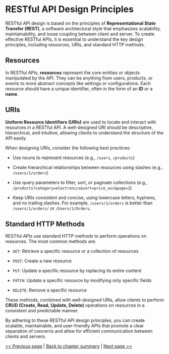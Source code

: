 # RESTful API Design Principles

RESTful API design is based on the principles of **Representational State Transfer (REST)**, a software architectural style that emphasizes scalability, maintainability, and loose coupling between client and server. To create effective RESTful APIs, it is essential to understand the key design principles, including resources, URIs, and standard HTTP methods.

## Resources

In RESTful APIs, **resources** represent the core entities or objects manipulated by the API. They can be anything from users, products, or events to more abstract concepts like settings or configurations. Each resource should have a unique identifier, often in the form of an **ID** or a **name**.

## URIs

**Uniform Resource Identifiers (URIs)** are used to locate and interact with resources in a RESTful API. A well-designed URI should be descriptive, hierarchical, and intuitive, allowing clients to understand the structure of the API easily.

When designing URIs, consider the following best practices:

- Use nouns to represent resources (e.g., `/users`, `/products`)
  
- Create hierarchical relationships between resources using slashes (e.g., `/users/1/orders`)
  
- Use query parameters to filter, sort, or paginate collections (e.g., `/products?category=electronics&sort=price_asc&page=2`)

- Keep URIs consistent and concise, using lowercase letters, hyphens, and no trailing slashes. For example, `/users/1/orders` is better than `/users/1/orders/` or `/Users/1/Orders`.

## Standard HTTP Methods

RESTful APIs use standard HTTP methods to perform operations on resources. The most common methods are:

- `GET`: Retrieve a specific resource or a collection of resources
  
- `POST`: Create a new resource

- `PUT`: Update a specific resource by replacing its entire content

- `PATCH`: Update a specific resource by modifying only specific fields

- `DELETE`: Remove a specific resource

These methods, combined with well-designed URIs, allow clients to perform **CRUD (Create, Read, Update, Delete)** operations on resources in a consistent and predictable manner.

By adhering to these RESTful API design principles, you can create scalable, maintainable, and user-friendly APIs that promote a clear separation of concerns and allow for efficient communication between clients and servers.


[<< Previous page](Readme.md) | [Back to chapter summary](Readme.md) | [Next page >>](2.2-graphql-api-design-principles.md)